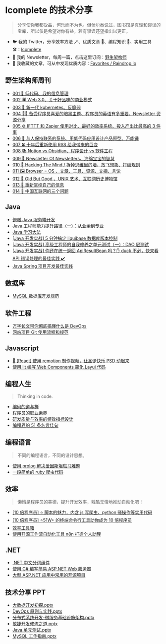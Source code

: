 # lcomplete 的技术分享

> 分享使你我都受益，何乐而不为也。但伏尔泰说过，图书馆是真理和谬误的宝库，所以仅是希望对你有益，若有谬误还望指出以更正。

- 🐦 我的 Twitter，分享效率方法 🪄、优质文章 📑、编程知识 🎹、实用工具 🛠️：[lcomplete](https://twitter.com/lcomplete_wild)
- 📧 我的 Newsletter，每周一篇，点击这里订阅：[野生架构师](http://weekly.codelc.com/)
- 📘 我收藏的文章，可从中发现优质内容：[Favorites / Raindrop.io](https://raindrop.io/lcomplete/favorites-23073692)

<!-- ## Hello World

> 打开计算机编程这扇大门。

* [计算机编程：自底向上方法](docs/world/自底向上方法.md)  -->

## 野生架构师周刊

- [001 🐣 低代码、我的信息管理](docs/letter/001.md)
- [002 🕷 Web 3.0、关于好品味的商业模式](docs/letter/002.md)
- [003 🐂 新一代 kubernetes、反脆弱](docs/letter/003.md)
- [004 🧛‍♂ 备受程序员喜爱的暗黑主题、程序员的英语有多重要、Newsletter 资源分享](docs/letter/004.md)
- [005 ⚙️ IFTTT 和 Zapier 使用对比、最好的效率系统、投入产出比最高的 3 件事](docs/letter/005.md)
- [006 📒 与人保持联系的系统、用低代码应用设计产品原型、万能锤](docs/letter/006.md)
- [007 🍀 十年后重新使用 RSS 给我带来的巨变](docs/letter/007.md)
- [008 📚 Notion vs Obsidian、程序设计 vs 软件工程](docs/letter/008.md)
- [009 🌈 Newsletter Of Newsletters、海绵宝宝的智慧](docs/letter/009.md)
- [010 🚀 Hacking The Mind / 拆掉思维里的墙、放飞想象、打破规则](docs/letter/010.md)
- [011 🖼 Browser = OS 、文章、工具、资源、文摘、言论](docs/letter/011.md)
- [012 📸 Old But Good 、UNIX 艺术、互联网历史博物馆](docs/letter/012.md)
- [013 🔭 重新掌控自己的信息](docs/letter/013.md)
- [014 🚮 中国互联网的三个问题](docs/letter/014.md)

## Java

- [俯瞰 Java 服务端开发](docs/java/俯瞰Java服务端开发.md)
- [Java 工程师能力提升路径（一）：从业余到专业](docs/java/part_one_of_java_engineer_path.md)
- [Java 学习大法](docs/java/java_study_way.md)
- [\[Java 开发实战\] 5 分钟搞定 liquibase 数据库版本控制](docs/java/liquibase.md)
- [\[Java 开发实战\] 高级工程师的自我修养之单元测试（一）：DAO 层测试](docs/java/unit_test.md)
- [\[Java 开发实战\] 你还在统一返回 ApiResultBean 吗？✋ duck 不必，快来看 API 错误处理的最佳实践 ✔️](docs/java/api_error_handling.md)
- [Java Spring 项目开发最佳实践](docs/java/spring_best_practice.md)

## 数据库

- [MySQL 数据库开发规范](docs/db/mysql_standard.md)

## 软件工程

- [万字长文带你彻底搞懂什么是 DevOps](docs/engineering/devops.md)
- [网站项目 Git 使用流程和规范](docs/engineering/gitflow.md)

## Javascript

- [🎄 [React] 使用 remotion 制作视频，让圣诞快乐 PSD 动起来](docs/js/remotion.md)
- [使用 lit 编写 Web Components 简化 Layui 代码](docs/js/lit_layui.md)

## 编程人生

> Thinking in code.

- [编码的道与禅](docs/thinking/编码的道与禅.md)
- [程序员的职业素养](docs/thinking/程序员的职业素养.md)
- [研发质量与效率的绩效指标设计](docs/thinking/coder_kpi.md)
- [编程界的 51 条名言佳句](docs/thinking/quotes.md)

<!-- ## 架构 -->

## 编程语言

> 不同的编程语言，不同的设计思想。

- [使用 prolog 解决爱因斯坦斑马难题](docs/lang/使用prolog解决爱因斯坦斑马难题.md)
- [一段简单的 ruby 爬虫代码](docs/lang/一段简单的ruby爬虫代码.md)

## 效率

> 懒惰是程序员的美德，提升开发效率，残酷无情地推动自动化吧！

- [\[10 倍程序员\] ⭐ 脚本的魅力，内含 js 写爬虫、python 骚操作等实用代码](docs/10x/script.md)
- [\[10 倍程序员\] ⭐51W+ 的终端命令行工具助你成为 10 倍程序员](docs/10x/terminal.md)
- [效率工具箱](docs/tools/我的效率工具箱.md)
- [使用开源工作流自动化工具 n8n 打造个人助理](docs/tools/n8n.md)

## .NET

- [.NET 中文分词组件](https://github.com/lcomplete/WordSegmentation)
- [使用 C# 编写简易 ASP.NET Web 服务器](https://lcomplete.github.io/blog/2013/07/16/use-csharp-write-aspnet-web-server/)
- [大型 ASP.NET 应用中常用的开源项目](https://lcomplete.github.io/blog/2013/09/22/asp-dot-net-common-open-source-project/)

## 技术分享 PPT

- [大数据开发初探.pptx](https://github.com/lcomplete/TechShare/blob/master/docs/ppt/大数据开发初探.pptx)
- [DevOps 原则与实践.pptx](https://github.com/lcomplete/TechShare/blob/master/docs/ppt/DevOps%20%E5%8E%9F%E5%88%99%E4%B8%8E%E5%AE%9E%E8%B7%B5.pptx)
- [分布式系统开发-微服务基础设施架构.pptx](https://github.com/lcomplete/TechShare/blob/master/docs/java/%E5%88%86%E5%B8%83%E5%BC%8F%E7%B3%BB%E7%BB%9F%E5%BC%80%E5%8F%91-%E5%BE%AE%E6%9C%8D%E5%8A%A1%E5%9F%BA%E7%A1%80%E8%AE%BE%E6%96%BD%E6%9E%B6%E6%9E%84.pptx)
- [敏捷开发修炼之道.pptx](https://github.com/lcomplete/TechShare/blob/master/docs/thinking/%E6%95%8F%E6%8D%B7%E5%BC%80%E5%8F%91%E4%BF%AE%E7%82%BC%E4%B9%8B%E9%81%93.pptx)
- [Java 单元测试.pptx](https://github.com/lcomplete/TechShare/blob/master/docs/java/java%E5%8D%95%E5%85%83%E6%B5%8B%E8%AF%95.pptx)
- [MySQL 工作指南.pptx](https://github.com/lcomplete/TechShare/blob/master/docs/db/MySQL%20%E5%B7%A5%E4%BD%9C%E6%8C%87%E5%8D%97.pptx)
